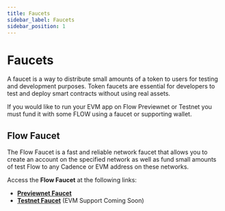```yaml
---
title: Faucets
sidebar_label: Faucets
sidebar_position: 1
---
```


# Faucets

A faucet is a way to distribute small amounts of a token to users for testing and development purposes.
Token faucets are essential for developers to test and deploy smart contracts without using real assets.

If you would like to run your EVM app on Flow Previewnet or Testnet you must fund it with some FLOW using a faucet or supporting wallet.

## Flow Faucet

The Flow Faucet is a fast and reliable network faucet that allows you to create an account on the specified network as well as fund small amounts of test Flow to any Cadence or EVM address on these networks.

Access the **Flow Faucet** at the following links:

- [**Previewnet Faucet**](https://previewnet-faucet.onflow.org/fund-account)
- [**Testnet Faucet**](https://testnet-faucet.onflow.org/fund-account) (EVM Support Coming Soon)
